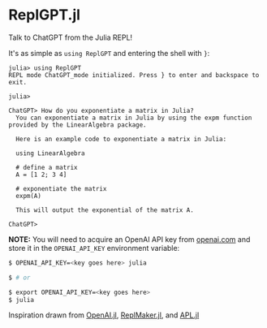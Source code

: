 # ReplGPT.jl

Talk to ChatGPT from the Julia REPL!

It's as simple as `using ReplGPT` and entering the shell with `}`:
```
julia> using ReplGPT
REPL mode ChatGPT_mode initialized. Press } to enter and backspace to exit.

julia> 

ChatGPT> How do you exponentiate a matrix in Julia?
  You can exponentiate a matrix in Julia by using the expm function provided by the LinearAlgebra package.

  Here is an example code to exponentiate a matrix in Julia:

  using LinearAlgebra
  
  # define a matrix
  A = [1 2; 3 4]
  
  # exponentiate the matrix
  expm(A)

  This will output the exponential of the matrix A.

ChatGPT> 
```

**NOTE:** You will need to acquire an OpenAI API key from [openai.com](openai.com) and store it in the 
`OPENAI_API_KEY` environment variable:

```sh
$ OPENAI_API_KEY=<key goes here> julia

$ # or

$ export OPENAI_API_KEY=<key goes here>
$ julia
```

Inspiration drawn from 
[OpenAI.jl](https://github.com/rory-linehan/OpenAI.jl), 
[ReplMaker.jl](https://github.com/MasonProtter/ReplMaker.jl), 
and [APL.jl](https://github.com/shashi/APL.jl)
